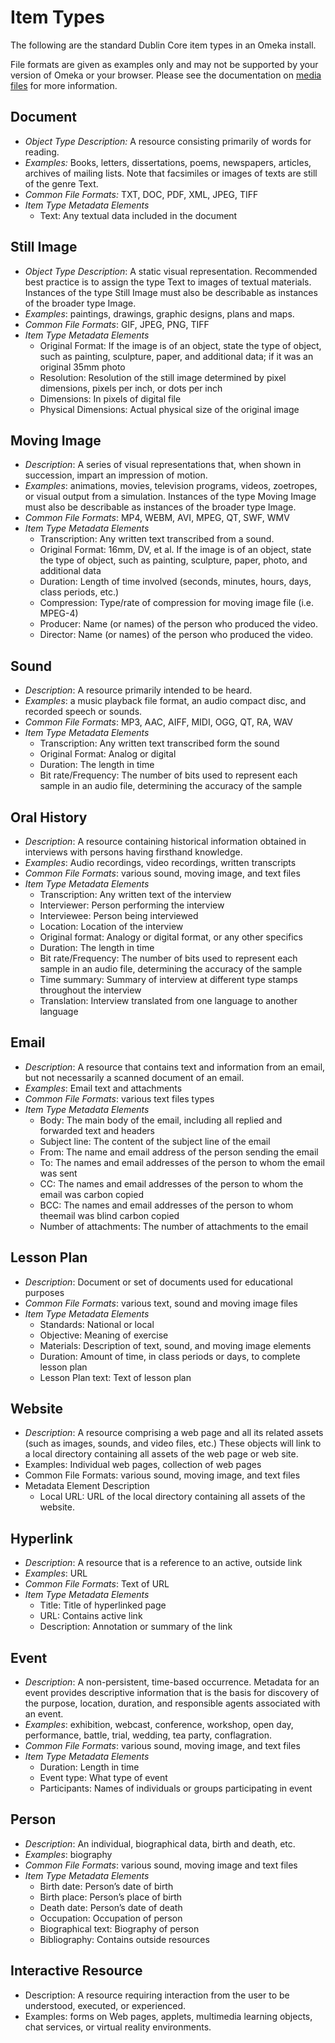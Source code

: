
Item Types
==========
The following are the standard Dublin Core item types in an Omeka install. 

File formats are given as examples only and may not be supported by your version of Omeka or your browser. Please see the documentation on [media files](/Media_Files.md) for more information.

Document
---------------------------------------------------------
-   *Object Type Description:* A resource consisting primarily of words for reading.
-   *Examples:* Books, letters, dissertations, poems, newspapers,     articles, archives of mailing lists. Note that facsimiles or images of texts are still of the genre Text.
-   *Common File Formats:* TXT, DOC, PDF, XML, JPEG, TIFF
-   *Item Type Metadata Elements*
    -   Text: Any textual data included in the document

Still Image
-------------------------------------------------------------
-   *Object Type Description*: A static visual representation. Recommended best practice is to assign the type Text to images of textual materials. Instances of the type Still Image must also be describable as instances of the broader type Image.
-   *Examples*: paintings, drawings, graphic designs, plans and maps.
-   *Common File Formats*: GIF, JPEG, PNG, TIFF
-   *Item Type Metadata Elements*
    -   Original Format: If the image is of an object, state the type of object, such as painting, sculpture, paper, and additional data; if it was an original 35mm photo
    -   Resolution: Resolution of the still image determined by pixel dimensions, pixels per inch, or dots per inch
    -   Dimensions: In pixels of digital file
    -   Physical Dimensions: Actual physical size of the original image

Moving Image
---------------------------------------------------------------
-   *Description*: A series of visual representations that, when shown in succession, impart an impression of motion.
-   *Examples*: animations, movies, television programs, videos, zoetropes, or visual output from a simulation. Instances of the type Moving Image must also be describable as instances of the broader type Image.
-   *Common File Formats*: MP4, WEBM, AVI, MPEG, QT, SWF, WMV
-   *Item Type Metadata Elements*
    -   Transcription: Any written text transcribed from a sound.
    -   Original Format: 16mm, DV, et al. If the image is of an object, state the type of object, such as painting, sculpture, paper, photo, and additional data
    -   Duration: Length of time involved (seconds, minutes, hours, days, class periods, etc.)
    -   Compression: Type/rate of compression for moving image file (i.e. MPEG-4)
    -   Producer: Name (or names) of the person who produced the video.
    -   Director: Name (or names) of the person who produced the video.

Sound
-------------------------------------------------
-   *Description*: A resource primarily intended to be heard.
-   *Examples*: a music playback file format, an audio compact disc, and recorded speech or sounds.
-   *Common File Formats*: MP3, AAC, AIFF, MIDI, OGG, QT, RA, WAV
-   *Item Type Metadata Elements*
    -   Transcription: Any written text transcribed form the sound
    -   Original Format: Analog or digital
    -   Duration: The length in time
    -   Bit rate/Frequency: The number of bits used to represent each sample in an audio file, determining the accuracy of the sample

Oral History
---------------------------------------------------------------
-   *Description*: A resource containing historical information obtained in interviews with persons having firsthand knowledge.
-   *Examples*: Audio recordings, video recordings, written transcripts
-   *Common File Formats*: various sound, moving image, and text files
-   *Item Type Metadata Elements*
    -   Transcription: Any written text of the interview
    -   Interviewer: Person performing the interview
    -   Interviewee: Person being interviewed
    -   Location: Location of the interview
    -   Original format: Analogy or digital format, or any other specifics
    -   Duration: The length in time
    -   Bit rate/Frequency: The number of bits used to represent each sample in an audio file, determining the accuracy of the sample
    -   Time summary: Summary of interview at different type stamps throughout the interview
    -   Translation: Interview translated from one language to another language

Email
-------------------------------------------------

-   *Description*: A resource that contains text and information from an email, but not necessarily a scanned document of an email.
-   *Examples*: Email text and attachments
-   *Common File Formats*: various text files types
-   *Item Type Metadata Elements*
    -   Body: The main body of the email, including all replied and forwarded text and headers
    -   Subject line: The content of the subject line of the email
    -   From: The name and email address of the person sending the email
    -   To: The names and email addresses of the person to whom the email was sent
    -   CC: The names and email addresses of the person to whom the email was carbon copied
    -   BCC: The names and email addresses of the person to whom theemail was blind carbon copied
    -   Number of attachments: The number of attachments to the email

Lesson Plan
-------------------------------------------------------------
-   *Description*: Document or set of documents used for educational purposes
-   *Common File Formats*: various text, sound and moving image files
-   *Item Type Metadata Elements*
    -   Standards: National or local
    -   Objective: Meaning of exercise
    -   Materials: Description of text, sound, and moving image elements
    -   Duration: Amount of time, in class periods or days, to complete lesson plan
    -   Lesson Plan text: Text of lesson plan

Website
-----------------------------------------------------
-   *Description*: A resource comprising a web page and all its related assets (such as images, sounds, and video files, etc.) These objects will link to a local directory containing all assets of the web page or web site.
-   Examples: Individual web pages, collection of web pages
-   Common File Formats: various sound, moving image, and text files
-   Metadata Element Description
    -   Local URL: URL of the local directory containing all assets of the website.

Hyperlink
---------------------------------------------------------

-   *Description*: A resource that is a reference to an active, outside link
-   *Examples*: URL
-   *Common File Formats*: Text of URL
-   *Item Type Metadata Elements*
    -   Title: Title of hyperlinked page
    -   URL: Contains active link
    -   Description: Annotation or summary of the link

Event
-------------------------------------------------

-   *Description*: A non-persistent, time-based occurrence. Metadata for an event provides descriptive information that is the basis for discovery of the purpose, location, duration, and responsible agents associated with an event.
-   *Examples*: exhibition, webcast, conference, workshop, open day, performance, battle, trial, wedding, tea party, conflagration.
-   *Common File Formats*: various sound, moving image, and text files
-   *Item Type Metadata Elements*
    -   Duration: Length in time
    -   Event type: What type of event
    -   Participants: Names of individuals or groups participating in event

Person
---------------------------------------------------
-   *Description*: An individual, biographical data, birth and death, etc.
-   *Examples*: biography
-   *Common File Formats*: various sound, moving image and text files
-   *Item Type Metadata Elements*
    -   Birth date: Person’s date of birth
    -   Birth place: Person’s place of birth
    -   Death date: Person’s date of death
    -   Occupation: Occupation of person
    -   Biographical text: Biography of person
    -   Bibliography: Contains outside resources

Interactive Resource
-------------------------------------------------------------

-   Description: A resource requiring interaction from the user to be understood, executed, or experienced.
-   Examples: forms on Web pages, applets, multimedia learning objects, chat services, or virtual reality environments.

